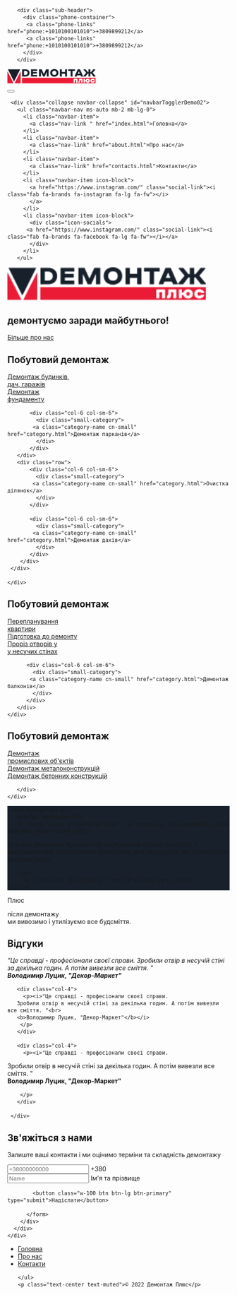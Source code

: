 <!DOCTYPE html>

<html lang="en" dir="ltr">
  <head>
    <meta charset="utf-8">
    <title>Демонтаж Плюс — демонтуємо старе заради нового.</title>
    <!-- bootstrap-instalation -->
      <script src="https://cdn.jsdelivr.net/npm/bootstrap@5.2.0-beta1/dist/js/bootstrap.bundle.min.js" integrity="sha384-pprn3073KE6tl6bjs2QrFaJGz5/SUsLqktiwsUTF55Jfv3qYSDhgCecCxMW52nD2" crossorigin="anonymous"></script>
    <!-- CSS only -->
    <link href="https://cdn.jsdelivr.net/npm/bootstrap@5.2.0-beta1/dist/css/bootstrap.min.css" rel="stylesheet" integrity="sha384-0evHe/X+R7YkIZDRvuzKMRqM+OrBnVFBL6DOitfPri4tjfHxaWutUpFmBp4vmVor" crossorigin="anonymous">
    <!-- Styles -->
    <link rel="stylesheet" href="css/styles.css" />
    <!-- Icons and fonts-->
    <link rel="preconnect" href="https://fonts.googleapis.com">
    <link rel="preconnect" href="https://fonts.gstatic.com" crossorigin>
    <link href="https://fonts.googleapis.com/css2?family=Montserrat:wght@400;700;800;900&display=swap" rel="stylesheet">
    <script defer src="https://use.fontawesome.com/releases/v5.0.7/js/all.js"></script>
    <link rel="icon" href="d.png" />

  </head>
  <body>

<!-- sub header -->

       <div class="sub-header">
         <div class="phone-container">
          <a class="phone-links" href="phone:+1010100101010">+3809899212</a>
          <a class="phone-links" href="phone:+1010100101010">+3809899212</a>
         </div>
       </div>

<!-- Nav Bar -->

<nav class="navbar navbar-expand-md navbar-light navbar-fixed-top">
   <div class="container">
    <a class="navbar-brand" href="#title">
      <img src="images/LOGO.png" alt="demontage-logo" class="d-inline-block align-text-top" style="width: 200px;">
    </a>
    </div>
     <button class="navbar-toggler" type="button" data-bs-toggle="collapse" data-bs-target="#navbarTogglerDemo02" aria-controls="navbarTogglerDemo02" aria-expanded="false" aria-label="Toggle navigation">
       <span class="navbar-toggler-icon"></span>
     </button>

     <div class="collapse navbar-collapse" id="navbarTogglerDemo02">
       <ul class="navbar-nav ms-auto mb-2 mb-lg-0">
         <li class="navbar-item">
           <a class="nav-link " href="index.html">Головна</a>
         </li>
         <li class="navbar-item">
           <a class="nav-link" href="about.html">Про нас</a>
         </li>
         <li class="navbar-item">
           <a class="nav-link" href="contacts.html">Контакти</a>
         </li>
         <li class="navbar-item icon-block">
           <a href="https://www.instagram.com/" class="social-link"><i class="fab fa-brands fa-instagram fa-lg fa-fw"></i>
           </a>
         </li>
         <li class="navbar-item icon-block">
           <div class="icon-socials">
          <a href="https://www.instagram.com/" class="social-link"><i class="fab fa-brands fa-facebook fa-lg fa-fw"></i></a>
           </div>
         </li>
       </ul>

   </nav>

<!-- First screen -->

<section id="first-screen" class="main-banner2">
   <div class="main-banner">
     <div class="col-4 first-screen-container">
      <img src="images/LOGO.png" alt="demontage-logo" class="d-inline-block align-text-top" style="width: 450px;">
      <h1 class="">демонтуємо заради майбутнього!</h1>
      <a class="btn btn-primary" href="#">Більше про нас</a>
    </div>
    </div>
</section>

 <!-- category  ЖИТЛОВИЙ ДЕМОНТАЖ-->

<section class="category-section">
<h2 class="category-title">Побутовий демонтаж</h2>
<div class="container category-masonary">
    <div class="row masonary-block">
      <div class="col-sm-6" >
       <div class="big-block-category">
         <a class="category-name cn-big" href="category.html">
           Демонтаж будинків,<br>
            дач, гаражів
         </a>
       </div>
     </div>
     <div class="col-sm-6" >
       <div class="row">
           <div class="col-6 col-sm-6">
             <div class="small-category">
            <a class="category-name cn-small" href="category.html">
              Демонтаж<br>
               фундаменту
             </a>
             </div>
           </div>

           <div class="col-6 col-sm-6">
             <div class="small-category">
            <a class="category-name cn-small" href="category.html">Демонтаж парканів</a>
             </div>
           </div>
       </div>
       <div class="row">
           <div class="col-6 col-sm-6">
             <div class="small-category">
            <a class="category-name cn-small" href="category.html">Очистка ділянок</a>
             </div>
           </div>

           <div class="col-6 col-sm-6">
             <div class="small-category">
            <a class="category-name cn-small" href="category.html">Демонтаж дахів</a>
             </div>
           </div>
        </div>
     </div>

    </div>

</div>
</section>

<!-- category  ПОБУТОВИЙ ДЕМОНТАЖ-->

<section class="category-section">
<h2 class="category-title">Побутовий демонтаж</h2>
<div class="container category-masonary">
   <div class="row masonary-block сm-right">
     <div class="col-sm-6" >
      <div class="big-block-category">
        <a class="category-name cn-big" href="category.html">
          Перепланування<br>
           квартири</a>
      </div>
    </div>
    <div class="col-sm-6" >
      <div class="row">
        <div class="col-12 col-sm-12">
          <div class="middle-category">
            <a class="category-name cn-small" href="category.html">Підготовка до ремонту</a>
          </div>
        </div>
      </div>
      <div class="row">
          <div class="col-6 col-sm-6">
            <div class="small-category">
           <a class="category-name cn-small" href="category.html">
             Проріз отворів у<br>
              у несучих стінах
            </a>
            </div>
          </div>

          <div class="col-6 col-sm-6">
            <div class="small-category">
           <a class="category-name cn-small" href="category.html">Демонтаж балконів</a>
            </div>
          </div>
       </div>
    </div>

   </div>
</div>
</div>
</section>

<!-- category  ПРОМИСЛОВИЙ ДЕМОНТАЖ-->

<section class="category-section">
<h2 class="category-title">Побутовий демонтаж</h2>
<div class="container category-masonary">
   <div class="row masonary-block">
     <div class="col-sm-6" >
      <div class="big-block-category">
        <a class="category-name cn-big" href="category.html">
          Демонтаж<br>
          промислових об'єктів
        </a>
      </div>
    </div>
    <div class="col-sm-6" >
      <div class="row">
          <div class="col-12 col-sm-12">
            <div class="middle-category">
           <a class="category-name cn-small" href="category.html">Демонтаж металоконструкцій</a>
            </div>
          </div>
      </div>
      <div class="row">
          <div class="col-12 col-sm-12">
            <div class="middle-category">
           <a class="category-name cn-small" href="category.html">Демонтаж бетонних конструкцій</a>
            </div>
          </div>

       </div>
    </div>

   </div>
</div>
</section>

 <!-- about  -->

<section id="about" >
 <div class="container-fluid" style="background: #17202B;">
   <div class="row about-block">
     <div class="col-6 image-about"></div>

     <div class="col-6">
       <h3>Про компанію</h3>
       <p class="white-p">Демонтаж Плюс — це компанія, яка проводить цілий комплекс демонтажних робіт.

Для нас демонтаж будівлі— це послідовний процес розбору, з максимальним збереженням матеріалів, для переробки або повторного використання.

       </p>
         <a class="btn btn-primary" href="#">Більше про нас</a>
     </div>

   </div>

 </div>
</section>

<!-- перевага  -->

<section class="section-plus">
     <div class="container block-plus">
     <div class="col-8 plus-container">
         <span>
      <p class="sub-p">Плюс</p>
      <p class="sub-sub-p">після демонтажу<br> ми вивозимо і утилізуємо все будсміття.</p>
      </span>
    </div>
 </div>
</section>
 <!-- Testimonials -->

<section id="testimonials">
 <h2 class="category-title">Відгуки</h2>
   <div class="container">
     <div class="row">
       <div class="col-4">
         <p><i>"Це справді - професіонали своєї справи.
Зробили отвір в несучій стіні за декілька годин. А потім вивезли все сміття. "<br>
<b>Володимир Луцик, "Декор-Маркет"</b></i>
        </p>
       </div>

       <div class="col-4">
         <p><i>"Це справді - професіонали своєї справи.
       Зробили отвір в несучій стіні за декілька годин. А потім вивезли все сміття. "<br>
       <b>Володимир Луцик, "Декор-Маркет"</b></i>
        </p>
       </div>

       <div class="col-4">
         <p><i>"Це справді - професіонали своєї справи.

Зробили отвір в несучій стіні за декілька годин. А потім вивезли все сміття. "<br>
<b>Володимир Луцик, "Декор-Маркет"</b></i>

        </p>
       </div>

     </div>

   </div>

 </section>

<!-- Call to action -->

<div class="b-example-divider"></div>
<section class="call-to-action">

  <div class="container col-xl-10 col-xxl-8 px-4 py-5">
      <div class="row align-items-center g-lg-5 py-5">
        <div class="col-lg-7 text-center text-lg-start">
          <h1 class="display-4 fw-bold lh-1 mb-3">Зв'яжіться з нами</h1>
          <p class="col-lg-10 fs-4">Залиште ваші контакти і ми оцінимо терміни та складність демонтажу</p>
        </div>
        <div class="col-md-10 mx-auto col-lg-5">
          <form class="p-4 p-md-5 border rounded-3 bg-light">
            <div class="form-floating mb-3">
              <input type="email" class="form-control" id="floatingInput" placeholder="+38000000000">
              <label for="floatingInput">+380</label>
            </div>
            <div class="form-floating mb-3">
              <input type="password" class="form-control" id="floatingName" placeholder="Name">
              <label for="floatingName">Ім'я та прізвище</label>
            </div>

            <button class="w-100 btn btn-lg btn-primary" type="submit">Надіслати</button>

          </form>
        </div>
      </div>
    </div>

</section>

<!-- Footer -->

<section id="footer">
<div class="container">
  <footer class="py-3 my-4">
    <ul class="nav justify-content-center border-bottom pb-3 mb-3">
      <li class="nav-item"><a href="#" class="nav-link px-2 text-muted">Головна</a></li>
      <li class="nav-item"><a href="#" class="nav-link px-2 text-muted">Про нас</a></li>
      <li class="nav-item"><a href="#" class="nav-link px-2 text-muted">Контакти</a></li>

    </ul>
    <p class="text-center text-muted">© 2022 Демонтаж Плюс</p>

  </footer>
</div>
</section>

